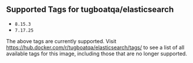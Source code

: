 ## Supported Tags for tugboatqa/elasticsearch

* `8.15.3`
* `7.17.25`

The above tags are currently supported. Visit https://hub.docker.com/r/tugboatqa/elasticsearch/tags/ to see a list of all available tags for this image, including those that are no longer supported.
